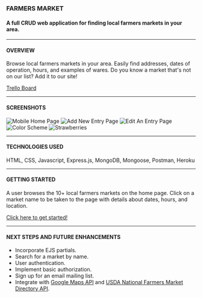 ### **FARMERS MARKET** 

#### A full CRUD web application for finding local farmers markets in your area.

_______________________

#### **OVERVIEW**

Browse local farmers markets in your area. Easily find addresses, dates of operation, hours, and examples of wares. Do you know a market that's not on our list? Add it to our site!

[Trello Board](https://trello.com/b/EaO8EC8m/project-2)
_______________________

#### **SCREENSHOTS**

![Mobile Home Page](https://i.imgur.com/wcV9ZVa.png)
![Add New Entry Page](https://imgur.com/MhueDtC.png)
![Edit An Entry Page](https://i.imgur.com/ViCqHMk.png)
![Color Scheme](https://i.imgur.com/xLJj609.png)
![Strawberries](https://i.imgur.com/Rn7KYZV.png)

_______________________

#### **TECHNOLOGIES USED**

HTML, CSS, Javascript, Express.js, MongoDB, Mongoose, Postman, Heroku

_______________________

#### **GETTING STARTED**

A user browses the 10+ local farmers markets on the home page. Click on a market name to be taken to the page with details about dates, hours, and location. 

[Click here to get started!](https://farmers-market-kph.netlify.app/)

_______________________

#### **NEXT STEPS AND FUTURE ENHANCEMENTS**

* Incorporate EJS partials.
* Search for a market by name.
* User authentication.
* Implement basic authorization.
* Sign up for an email mailing list.
* Integrate with [Google Maps API](https://developers.google.com/maps/documentation/javascript/tutorial) and [USDA National Farmers Market Directory API](https://search.ams.usda.gov/farmersmarkets/v1/svcdesc.html).  



